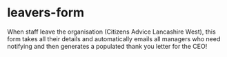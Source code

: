 # leavers-form
When staff leave the organisation (Citizens Advice Lancashire West), this form takes all their details and automatically emails all managers who need notifying and then generates a populated thank you letter for the CEO!
